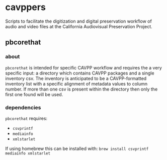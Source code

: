 cavppers
========
Scripts to facilitate the digitization and digital preservation workflow of audio and video files at the California Audiovisual Preservation Project.

## pbcorethat

### about

`pbcorethat` is intended for specific CAVPP workflow and requires the a very specific input: a directory which contains CAVPP packages and a single inventory csv. The inventory is anticipated to be a CAVPP-formatted inventory list with a specific alignment of metadata values to column number. If more than one csv is present within the directory then only the first one found will be used.

### dependencies
`pbcorethat` requires:
- `csvprintf`
- `mediainfo`
- `xmlstarlet`

If using homebrew this can be installed with:
`brew install csvprintf mediainfo xmlstarlet`

